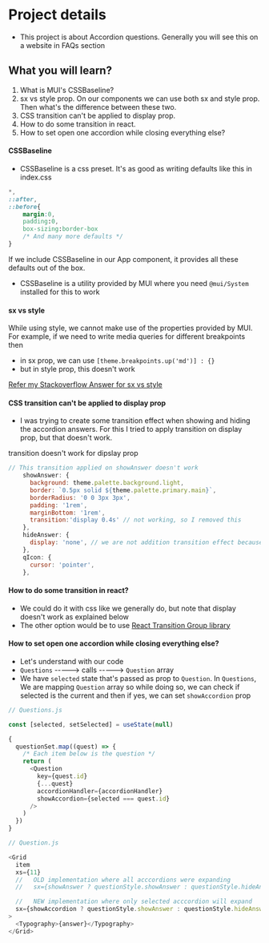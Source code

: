 # Project details

- This project is about Accordion questions. Generally you will see this on a website in FAQs section

## What you will learn?

1. What is MUI's CSSBaseline?
2. sx vs style prop. On our components we can use both sx and style prop. Then what's the difference between these two.
3. CSS transition can't be applied to display prop.
4. How to do some transition in react.
5. How to set open one accordion while closing everything else?

#### CSSBaseline

- CSSBaseline is a css preset. It's as good as writing defaults like this in index.css

```css
*,
::after,
::before{
    margin:0,
    padding:0,
    box-sizing:border-box
    /* And many more defaults */
}
```

If we include CSSBaseline in our App component, it provides all these defaults out of the box.

- CSSBaseline is a utility provided by MUI where you need `@mui/System` installed for this to work

#### sx vs style

While using style, we cannot make use of the properties provided by MUI. For example, if we need to write media queries for different breakpoints then

- in sx prop, we can use `[theme.breakpoints.up('md')] : {}`
- but in style prop, this doesn't work

[Refer my Stackoverflow Answer for sx vs style](https://stackoverflow.com/a/73768249/10824697)

#### CSS transition can't be applied to display prop

- I was trying to create some transition effect when showing and hiding the accordion answers. For this I tried to apply transition on display prop, but that doesn't work.

transition doesn't work for dipslay prop

```js
// This transition applied on showAnswer doesn't work
    showAnswer: {
      background: theme.palette.background.light,
      border: `0.5px solid ${theme.palette.primary.main}`,
      borderRadius: '0 0 3px 3px',
      padding: '1rem',
      marginBottom: '1rem',
      transition:'display 0.4s' // not working, so I removed this
    },
    hideAnswer: {
      display: 'none', // we are not addition transition effect because transition doesn't work on display prop. We will try to add transition in some other project if possible
    },
    qIcon: {
      cursor: 'pointer',
    },
```

#### How to do some transition in react?

- We could do it with css like we generally do, but note that display doesn't work as explained below
- The other option would be to use [React Transition Group library](https://reactcommunity.org/react-transition-group/)

#### How to set open one accordion while closing everything else?

- Let's understand with our code
- `Questions` -----> calls -----> `Question` array
- We have `selected` state that's passed as prop to `Question`. In `Questions`, We are mapping `Question` array so while doing so, we can check if selected is the current and then if yes, we can set `showAccordion` prop

```js
// Questions.js

const [selected, setSelected] = useState(null)

{
  questionSet.map((quest) => {
    /* Each item below is the question */
    return (
      <Question
        key={quest.id}
        {...quest}
        accordionHandler={accordionHandler}
        showAccordion={selected === quest.id}
      />
    )
  })
}
```

```js
// Question.js

<Grid
  item
  xs={11}
  //   OLD implementation where all acccordions were expanding
  //   sx={showAnswer ? questionStyle.showAnswer : questionStyle.hideAnswer}

  //   NEW implementation where only selected acccordion will expand
  sx={showAccordion ? questionStyle.showAnswer : questionStyle.hideAnswer}
>
  <Typography>{answer}</Typography>
</Grid>
```
